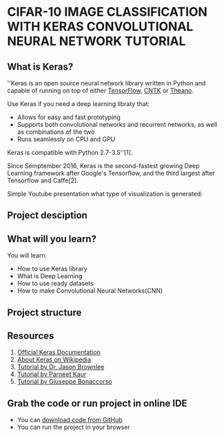 # CIFAR-10 IMAGE CLASSIFICATION WITH KERAS CONVOLUTIONAL NEURAL NETWORK TUTORIAL

## What is Keras?

''Keras is an open source neural network library written in Python and capable of running on top of either [TensorFlow](https://www.tensorflow.org/), [CNTK](https://github.com/Microsoft/CNTK) or [Theano](http://deeplearning.net/software/theano/). 

Use Keras if you need a deep learning libraty that:
* Allows for easy and fast prototyping
* Supports both convolutional networks and recurrent networks, as well as combinations of the two
* Runs seamlessly on CPU and GPU

Keras is compatible with Python 2.7-3.5''[1].

Since Semptember 2016, Keras is the second-fastest growing Deep Learning framework after Google's Tensorflow, and the third largest after Tensorflow and Caffe[2].

Simple Youtube presentation what type of visualization is generated:

## Project desciption



## What will you learn?


You will learn:

* How to use Keras library
* What is Deep Learning
* How to use ready datasets
* How to make Convolutional Neural Networks(CNN)


## Project structure



## Resources

1. [Official Keras Documentation](https://keras.io/)
2. [About Keras on Wikipedia](https://en.wikipedia.org/wiki/Keras)
3. [Tutorial by Dr. Jason Brownlee](http://machinelearningmastery.com/object-recognition-convolutional-neural-networks-keras-deep-learning-library/)
4. [Tutorial by Parneet Kaur](http://parneetk.github.io/blog/cnn-cifar10/)
5. [Tutorial by Giuseppe Bonaccorso](https://www.bonaccorso.eu/2016/08/06/cifar-10-image-classification-with-keras-convnet/)


## Grab the code or run project in online IDE
* You can [download code from GitHub](https://github.com/simongeek/KerasT)
* You can run the project in your browser

